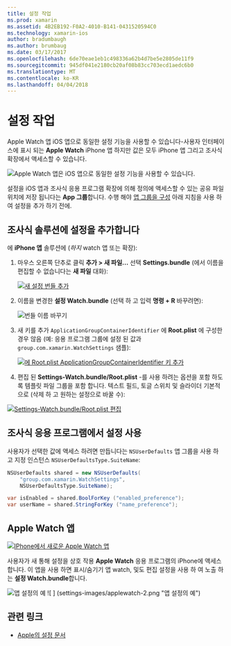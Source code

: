 ```yaml
---
title: 설정 작업
ms.prod: xamarin
ms.assetid: 4B2EB192-F0A2-4010-B141-0431520594C0
ms.technology: xamarin-ios
author: bradumbaugh
ms.author: brumbaug
ms.date: 03/17/2017
ms.openlocfilehash: 6de70eae1eb1c498336a62b4d7be5e2805de11f9
ms.sourcegitcommit: 945df041e2180cb20af08b83cc703ecd1aedc6b0
ms.translationtype: MT
ms.contentlocale: ko-KR
ms.lasthandoff: 04/04/2018
---
```

# <a name="working-with-settings"></a>설정 작업

Apple Watch 앱 iOS 앱으로 동일한 설정 기능을 사용할 수 있습니다-사용자 인터페이스에 표시 되는 **Apple Watch** iPhone 앱 하지만 값은 모두 iPhone 앱 그리고 조사식 확장에서 액세스할 수 있습니다.

![](settings-images/intro.png "Apple Watch 앱은 iOS 앱으로 동일한 설정 기능을 사용할 수 있습니다.")

설정을 iOS 앱과 조사식 응용 프로그램 확장에 의해 정의에 액세스할 수 있는 공유 파일 위치에 저장 됩니다는 **App 그룹**합니다. 수행 해야 [앱 그룹을 구성](~/ios/watchos/app-fundamentals/app-groups.md) 아래 지침을 사용 하 여 설정을 추가 하기 전에.

## <a name="add-settings-in-a-watch-solution"></a>조사식 솔루션에 설정을 추가합니다

에 **iPhone 앱** 솔루션에 (*하지* watch 앱 또는 확장):

1. 마우스 오른쪽 단추로 클릭 **추가 > 새 파일...**  선택 **Settings.bundle** (에서 이름을 편집할 수 없습니다는 **새 파일** 대화):

   [![](settings-images/settings-add-sml.png "새 설정 번들 추가")](settings-images/settings-add.png#lightbox)

2. 이름을 변경한 **설정 Watch.bundle** (선택 하 고 입력 **명령 + R** 바꾸려면):

   ![](settings-images/settings-rename.png "번들 이름 바꾸기")

3. 새 키를 추가 `ApplicationGroupContainerIdentifier` 에 **Root.plist** 에 구성한 경우 않음 (예: 응용 프로그램 그룹에 설정 된 값과 `group.com.xamarin.WatchSettings` 샘플):

   [ ![](settings-images/settings-appgroup-sml.png "에 Root.plist ApplicationGroupContainerIdentifier 키 추가")](settings-images/settings-appgroup.png#lightbox)

4. 편집 된 **Settings-Watch.bundle/Root.plist** -를 사용 하려는 옵션을 포함 하도록 템플릿 파일 그룹을 포함 합니다.
  텍스트 필드, 토글 스위치 및 슬라이더 기본적으로 (삭제 하 고 원하는 설정으로 바꿀 수):

  [![](settings-images/rootplist-sml.png "Settings-Watch.bundle/Root.plist 편집")](settings-images/rootplist.png#lightbox)


## <a name="use-settings-in-the-watch-app"></a>조사식 응용 프로그램에서 설정 사용

사용자가 선택한 값에 액세스 하려면 만듭니다는 `NSUserDefaults` 앱 그룹을 사용 하 고 지정 인스턴스 `NSUserDefaultsType.SuiteName`:

```csharp
NSUserDefaults shared = new NSUserDefaults(
    "group.com.xamarin.WatchSettings",
    NSUserDefaultsType.SuiteName);

var isEnabled = shared.BoolForKey ("enabled_preference");
var userName = shared.StringForKey ("name_preference");
```

## <a name="apple-watch-app"></a>Apple Watch 앱

[![](settings-images/settings-app-sml.png "IPhone에서 새로운 Apple Watch 앱")](settings-images/settings-app.png#lightbox)

사용자가 새 통해 설정을 상호 작용 **Apple Watch** 응용 프로그램의 iPhone에 액세스 합니다. 이 앱을 사용 하면 표시/숨기기 앱 watch, 및도 편집 설정을 사용 하 여 노출 하는 **설정 Watch.bundle**합니다.

![](settings-images/applewatch-1.png "앱 설정의 예") ![ ] (settings-images/applewatch-2.png "앱 설정의 예")



## <a name="related-links"></a>관련 링크

- [Apple의 설정 문서](https://developer.apple.com/library/prerelease/ios/documentation/General/Conceptual/WatchKitProgrammingGuide/Settings.html#//apple_ref/doc/uid/TP40014969-CH22-SW1)
